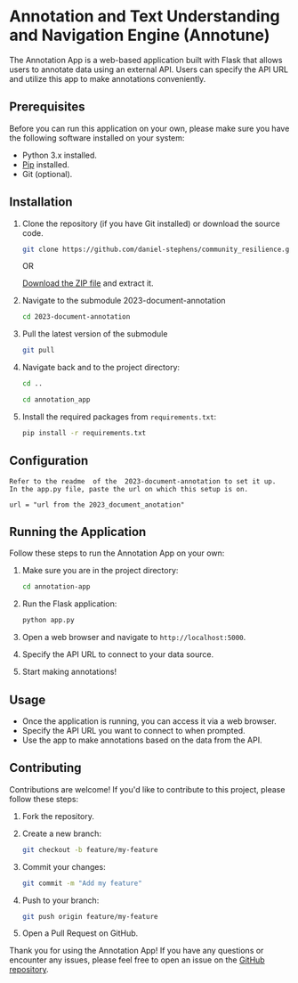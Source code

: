 # Annotation and Text Understanding and Navigation Engine (Annotune)

The Annotation App is a web-based application built with Flask that allows users to annotate data using an external API. Users can specify the API URL and utilize this app to make annotations conveniently.

## Prerequisites

Before you can run this application on your own, please make sure you have the following software installed on your system:

- Python 3.x installed.
- [Pip](https://pip.pypa.io/en/stable/installing/) installed.
- Git (optional).

## Installation

1. Clone the repository (if you have Git installed) or download the source code.

   ```bash
   git clone https://github.com/daniel-stephens/community_resilience.git
   ```

   OR

   [Download the ZIP file](https://github.com/daniel-stephens/community-resilience/archive/main.zip) and extract it.

2. Navigate to the submodule 2023-document-annotation
    ```bash
    cd 2023-document-annotation
    ```

3. Pull the latest version of the submodule
    ```bash
    git pull
    ```

4. Navigate back and to the project directory:

   ```bash
   cd ..

   cd annotation_app
   ```

5. Install the required packages from `requirements.txt`:

   ```bash
   pip install -r requirements.txt
   ```

## Configuration
    Refer to the readme  of the  2023-document-annotation to set it up. 
    In the app.py file, paste the url on which this setup is on.

    url = "url from the 2023_document_anotation"
## Running the Application

Follow these steps to run the Annotation App on your own:

1. Make sure you are in the project directory:

   ```bash
   cd annotation-app
   ```

2. Run the Flask application:

   ```bash
   python app.py
   ```

3. Open a web browser and navigate to `http://localhost:5000`.

4. Specify the API URL to connect to your data source.

5. Start making annotations!

## Usage

- Once the application is running, you can access it via a web browser.
- Specify the API URL you want to connect to when prompted.
- Use the app to make annotations based on the data from the API.

## Contributing

Contributions are welcome! If you'd like to contribute to this project, please follow these steps:

1. Fork the repository.

2. Create a new branch:

   ```bash
   git checkout -b feature/my-feature
   ```

3. Commit your changes:

   ```bash
   git commit -m "Add my feature"
   ```

4. Push to your branch:

   ```bash
   git push origin feature/my-feature
   ```

5. Open a Pull Request on GitHub.



Thank you for using the Annotation App! If you have any questions or encounter any issues, please feel free to open an issue on the [GitHub repository](https://github.com/your-username/annotation-app).

